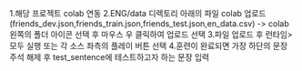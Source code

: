 1.해당 프로젝트 colab 연동
2.ENG/data 디렉토리 아래의 파일 colab 업로드(friends_dev.json,friends_train.json,friends_test.json,en_data.csv)
  -> colab 왼쪽의 폴더 아이콘 선택 후 마우스 우 클릭하여 업로드 선택 
3.파일 업로드 후 런타임>모두 실행 또는 각 소스 좌측의 플레이 버튼 선택
4.훈련이 완료되면 가장 하단의 문장 주석 해제 후 test_sentence에 테스트하고자 하는 문장 입력
